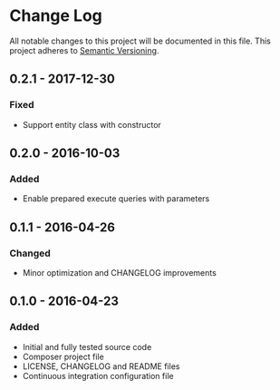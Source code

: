 # Change Log
All notable changes to this project will be documented in this file. This project adheres to [Semantic Versioning](http://semver.org/).

## 0.2.1 - 2017-12-30
### Fixed
- Support entity class with constructor

## 0.2.0 - 2016-10-03
### Added
- Enable prepared execute queries with parameters

## 0.1.1 - 2016-04-26
### Changed
- Minor optimization and CHANGELOG improvements

## 0.1.0 - 2016-04-23
### Added
- Initial and fully tested source code
- Composer project file
- LICENSE, CHANGELOG and README files
- Continuous integration configuration file
